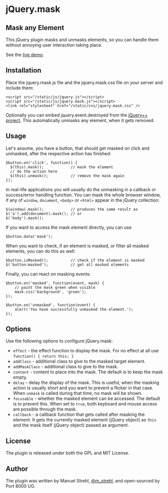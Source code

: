 # jQuery.mask

## Mask any Element

This jQuery plugin masks and unmasks elements, so you can handle them without
annoying user interaction taking place.

See the [live demo](http://port8000.github.com/jQuery.mask/demo/demo.html).

## Installation

Place the jquery.mask.js file and the jquery.mask.css file on your server and
include them:

    <script src="/static/js/jquery.js"></script>
    <script src="/static/js/jquery.mask.js"></script>
    <link rel="stylesheet" href="/static/css/jquery.mask.css" />

Optionally you can embed jquery.event.destroyed from the
[jQuery++ project](http://jquerypp.com/). This automatically unmasks any
element, when it gets removed.

## Usage

Let's assume, you have a button, that should get masked on click and unmasked,
after the respective action has finished:

    $button.on('click', function() {
      $(this).mask();            // mask the element
      // do the action here
      $(this).unmask();          // remove the mask again
    });

In real-life applications you will usually do the unmasking in a callback or
success/error handling function. You can mask the whole browser window, if any
of `window`, `document`, `<body>` or `<html>` appear in the jQuery collection:

    $(window).mask();            // produces the same result as
    $('a').add(document).mask(); // or
    $('body').mask();

If you want to access the mask element directly, you can use

    $button.data('mask');

When you want to check, if an element is masked, or filter all masked
elements, you can do this as well:

    $button.isMasked();          // check if the element is masked
    $('button:masked');          // get all masked elements

Finally, you can react on masking events:

    $button.on('masked', function(event, mask) {
        // paint the mask green when visible
        mask.css('background', 'green');
    });

    $button.on('unmasked', function(event) {
        alert('You have successfully unmasked the element.');
    });

## Options

Use the following options to configure jQuery.mask:

* `effect` - the effect function to display the mask. For no effect at all use
  `function() { return this; }`
* `addClass` - additional class to give to the masked target element.
* `addMaskClass` - additional class to give to the mask.
* `content` - content to place into the mask. The default is to keep the mask
  empty.
* `delay` - delay the display of the mask. This is useful, when the masking
  action is usually short and you want to prevent a flicker in that case. When
  `unmask` is called during that time, no mask will be shown.
* `focusable` - whether the masked element can be accessed. The default is to
  prevent this. When set to `true`, both keyboard and mouse access are
  possible through the mask.
* `callback` - a callback function that gets called after masking the element.
  It gets the currently masked element (jQuery object) as `this` and the mask
  itself (jQuery object) passed as argument.

## License

The plugin is released under both the GPL and MIT License.

## Author

The plugin was written by Manuel Strehl,
[@m_strehl](http://twitter.com/m_strehl), and open-sourced by Port 8000 UG.

